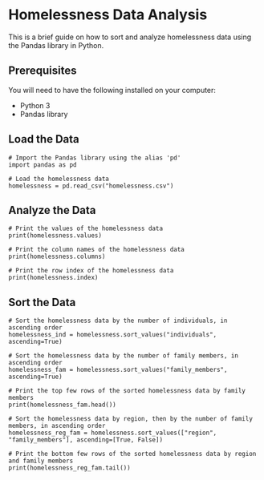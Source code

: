 # Homelessness Data Analysis

This is a brief guide on how to sort and analyze homelessness data using the Pandas library in Python.

## Prerequisites

You will need to have the following installed on your computer:

- Python 3
- Pandas library

## Load the Data

```
# Import the Pandas library using the alias 'pd'
import pandas as pd

# Load the homelessness data
homelessness = pd.read_csv("homelessness.csv")
```
## Analyze the Data
```
# Print the values of the homelessness data
print(homelessness.values)

# Print the column names of the homelessness data
print(homelessness.columns)

# Print the row index of the homelessness data
print(homelessness.index)
```
## Sort the Data
```
# Sort the homelessness data by the number of individuals, in ascending order
homelessness_ind = homelessness.sort_values("individuals", ascending=True)

# Sort the homelessness data by the number of family members, in ascending order
homelessness_fam = homelessness.sort_values("family_members", ascending=True)

# Print the top few rows of the sorted homelessness data by family members
print(homelessness_fam.head())

# Sort the homelessness data by region, then by the number of family members, in ascending order
homelessness_reg_fam = homelessness.sort_values(["region", "family_members"], ascending=[True, False])

# Print the bottom few rows of the sorted homelessness data by region and family members
print(homelessness_reg_fam.tail())

```
